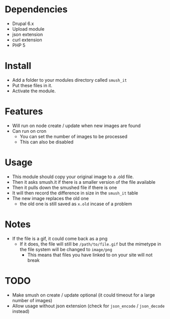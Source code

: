 Dependencies
==

* Drupal 6.x
* Upload module
* json extension
* curl extension
* PHP 5

Install
==

* Add a folder to your modules directory called `smush_it`
* Put these files in it.
* Activate the module.

Features
==

* Will run on node create / update when new images are found
* Can run on cron
  * You can set the number of images to be processed
  * This can also be disabled

Usage
==

* This module should copy your original image to a .old file.
* Then it asks smush.it if there is a smaller version of the file available
* Then it pulls down the smushed file if there is one
* It will then record the difference in size in the `smush_it` table
* The new image replaces the old one
  * the old one is still saved as `x.old` incase of a problem

Notes
==

* If the file is a gif, it could come back as a png
  * If it does, the file will still be `/path/to/file.gif` but the mimetype in the file system will be changed to `image/png`
    * This means that files you have linked to on your site will not break

TODO
==
* Make smush on create / update optional (it could timeout for a large number of images)
* Allow usage without json extension (check for `json_encode` / `json_decode` instead)